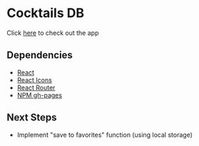# Cocktails DB

Click [here](https://ioannis-sporidis.github.io/ra-quiz/) to check out the app

## Dependencies

- [React](https://reactjs.org/)
- [React Icons](https://react-icons.github.io/react-icons/)
- [React Router](https://reactrouter.com/)
- [NPM gh-pages](https://www.npmjs.com/package/gh-pages)

## Next Steps
- Implement "save to favorites" function (using local storage)
